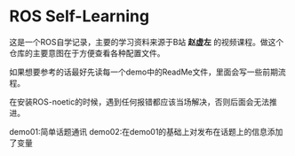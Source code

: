 # ROS Self-Learning

这是一个ROS自学记录，主要的学习资料来源于B站 **赵虚左** 的视频课程。做这个仓库的主要意图在于方便查看各种配置文件。

如果想要参考的话最好先读每一个demo中的ReadMe文件，里面会写一些前期流程。

在安装ROS-noetic的时候，遇到任何报错都应该当场解决，否则后面会无法推进。

demo01:简单话题通讯
demo02:在demo01的基础上对发布在话题上的信息添加了变量

